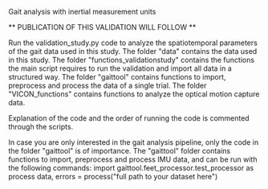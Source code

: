 Gait analysis with inertial measurement units

** PUBLICATION OF THIS VALIDATION WILL FOLLOW **

Run the validation_study.py code to analyze the spatiotemporal parameters of the gait data used in this study.
The folder "data" contains the data used in this study.
The folder "functions_validationstudy" contains the functions the main script requires to run the validation and import all data in a structured way.
The folder "gaittool" contains functions to import, preprocess and process the data of a single trial.
The folder "VICON_functions" contains functions to analyze the optical motion capture data.

Explanation of the code and the order of running the code is commented through the scripts.

In case you are only interested in the gait analysis pipeline, only the code in the folder "gaittool" is of importance.
The "gaittool" folder contains functions to import, preprocess and process IMU data, and can be run with the following commands:
import gaittool.feet_processor.test_processor as process
data, errors = process("full path to your dataset here")